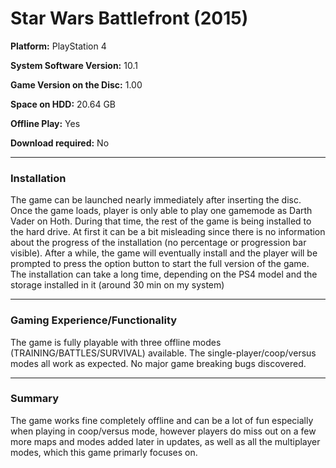 # Star Wars Battlefront (2015)

__Platform:__ PlayStation 4

__System Software Version:__ 10.1

__Game Version on the Disc:__ 1.00

__Space on HDD:__ 20.64 GB

__Offline Play:__ Yes

__Download required:__ No
___
### Installation
The game can be launched nearly immediately after inserting the disc. Once the game loads, player is only able to play one gamemode as Darth Vader on Hoth. During that time, the rest of the game is being installed to the hard drive. At first it can be a bit misleading since there is no information about the progress of the installation (no percentage or progression bar visible). After a while, the game will eventually install and the player will be prompted to press the option button to start the full version of the game. The installation can take a long time, depending on the PS4 model and the storage installed in it (around 30 min on my system)
___
### Gaming Experience/Functionality
The game is fully playable with three offline modes (TRAINING/BATTLES/SURVIVAL) available. The single-player/coop/versus modes all work as expected. No major game breaking bugs discovered.
___
### Summary
The game works fine completely offline and can be a lot of fun especially when playing in coop/versus mode, however players do miss out on a few more maps and modes added later in updates, as well as all the multiplayer modes, which this game primarly focuses on.
